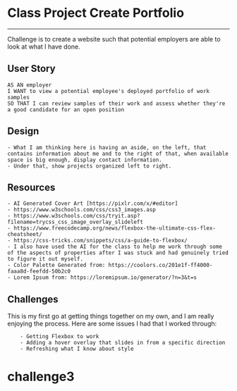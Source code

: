 # Class Project Create Portfolio

---

Challenge is to create a website such that potential employers are able to look at what I have done.

## User Story

```
AS AN employer
I WANT to view a potential employee's deployed portfolio of work samples
SO THAT I can review samples of their work and assess whether they're a good candidate for an open position
```

## Design

    - What I am thinking here is having an aside, on the left, that contains information about me and to the right of that, when available space is big enough, display contact information.
    - Under that, show projects organized left to right.

## Resources

    - AI Generated Cover Art [https://pixlr.com/x/#editor]
    - https://www.w3schools.com/css/css3_images.asp
    - https://www.w3schools.com/css/tryit.asp?filename=trycss_css_image_overlay_slideleft
    - https://www.freecodecamp.org/news/flexbox-the-ultimate-css-flex-cheatsheet/
    - https://css-tricks.com/snippets/css/a-guide-to-flexbox/
    - I also have used the AI for the class to help me work through some of the aspects of properties after I was stuck and had genuinely tried to figure it out myself.
    - Color Palette Generated from: https://coolors.co/201e1f-ff4000-faaa8d-feefdd-50b2c0
    - Lorem Ipsum from: https://loremipsum.io/generator/?n=3&t=s

## Challenges

This is my first go at getting things together on my own, and I am really enjoying the process. Here are some issues I had that I worked through:

        - Getting Flexbox to work
        - Adding a hover overlay that slides in from a specific direction
        - Refreshing what I know about style
# challenge3
